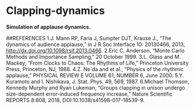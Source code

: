 # Clapping-dynamics

**Simulation of applause dynamics.**

##REFERENCES
1.J. Mann RP, Faria J, Sumpter DJT, Krause J., “The dynamics of audience applause,” in J R Soc Interface 10: 20130466, 2013, http://dx.doi.org/10.1098/rsif.2013.0466.
2.Eric C. Anderson, “Monte Carlo Methods and Importance Sampling,” 20 October 1999.
3.L. Glass and M. Mackey, “From Clocks to Chaos: The Rhythms of Life,” Princeton University Press, Princeton, NJ, 1988.
4.Z. Ne´da and et al., “Physics of the rhythmic applause,” PHYSICAL REVIEW E VOLUME 61, NUMBER 6, June 2000.
5.Y. Kuramoto and I. Nishikava, J. Stat. Phys. 49, 569, 1987.
6.Michael Thomson, Kennedy Murphy and Ryan Lukeman, “Groups clapping in unison undergo size-dependent error-induced frequency increase,” Nature Scientific REPORTS 8:808, 2018, DOI:10.1038/s41598-017-18539-9.
